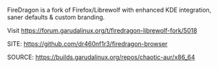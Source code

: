 
 FireDragon is a fork of Firefox/Librewolf with enhanced KDE integration,
 saner defaults & custom branding.
 
 Visit https://forum.garudalinux.org/t/firedragon-librewolf-fork/5018
 
 SITE: https://github.com/dr460nf1r3/firedragon-browser

 SOURCE: https://builds.garudalinux.org/repos/chaotic-aur/x86_64
